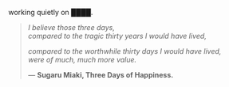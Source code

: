 working quietly on ████.


<!--QUOTE_START-->
> *I believe those three days,*  
> *compared to the tragic thirty years I would have lived,*  
>
> *compared to the worthwhile thirty days I would have lived,*  
> *were of much, much more value.*  
>
>
> — **Sugaru Miaki, Three Days of Happiness.**
<!--QUOTE_END-->
<!-- last updated: 2025-10-31T23:26:09.764739+00:00 -->
